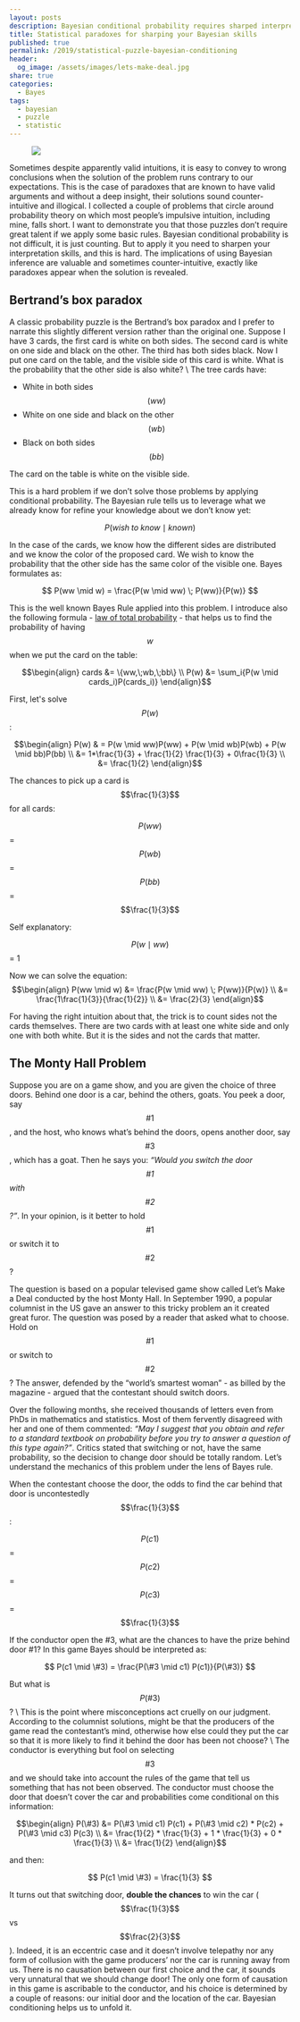 ```yaml
---
layout: posts
description: Bayesian conditional probability requires sharped interpretation skills but the implications of using it are valuable and sometimes counter-intuitive, exactly like paradoxes appear when the solution is revealed. I applied Bayes rules to a couple of problems that roam around probability theory, on which most people’s impulsive intuition, including mine, falls short.
title: Statistical paradoxes for sharping your Bayesian skills
published: true
permalink: /2019/statistical-puzzle-bayesian-conditioning
header:
  og_image: /assets/images/lets-make-deal.jpg
share: true
categories:
  - Bayes
tags:
  - bayesian
  - puzzle
  - statistic
---
```

<figure class="full">
    <img src="/assets/images/lets-make-deal.jpg">
</figure>
Sometimes despite apparently valid intuitions, it is easy to convey to wrong conclusions when the solution of the problem runs contrary to our expectations. This is the case of  paradoxes that are known to have valid arguments and without a deep insight, their solutions sound counter-intuitive and illogical.
I collected a couple of problems that circle around probability theory on which most people’s impulsive intuition, including mine, falls short. I want to demonstrate you that those puzzles don’t require great talent if we apply some basic rules. Bayesian conditional probability is not difficult, it is just counting. But to apply it you need to sharpen your interpretation skills, and this is hard. The implications of using Bayesian inference are valuable and sometimes  counter-intuitive, exactly like paradoxes appear when the solution is revealed.  

## Bertrand’s box paradox
A classic probability puzzle is the Bertrand’s box paradox and I prefer to narrate this slightly different version rather than the original one. Suppose I have 3 cards, the first card is white on both sides. The second card is white on one side and black on the other. The third has both sides black. Now I put one card on the table, and the visible side of this card is white. What is the probability that the other side is also white? \\
The tree cards have:
- White in both sides $$(ww)$$
- White on one side and black on the other $$(wb)$$
- Black on both sides  $$(bb)$$

The card on the table is white on the visible side.

This is a hard problem if we don’t solve those problems by applying conditional probability. The Bayesian rule tells us to leverage what we already know for refine your knowledge about we don’t know yet:

$$
 P(wish\; to\; know \mid known)
$$

In the case of the cards, we know how the different sides are distributed and we know the color of the proposed card. We wish to know the probability that the other side has the same color of the visible one. Bayes formulates as:

$$
P(ww \mid w) = \frac{P(w \mid ww) \; P(ww)}{P(w)}
$$

This is the well known Bayes Rule applied into this problem. I introduce also the following formula - [law of total probability](https://en.wikipedia.org/wiki/Law_of_total_probability) - that helps us to find the probability of having $$w$$ when we put the card on the table:

$$\begin{align}
cards &= \{ww,\;wb,\;bb\} \\
P(w) &= \sum_i{P(w \mid cards_i)P(cards_i)}
\end{align}$$

First, let's solve $$P(w)$$:

$$\begin{align}
P(w) & = P(w \mid ww)P(ww) + P(w \mid wb)P(wb) + P(w \mid bb)P(bb) \\
&= 1*\frac{1}{3} + \frac{1}{2} \frac{1}{3} + 0\frac{1}{3} \\
&= \frac{1}{2}
\end{align}$$

The chances to pick up a card is $$\frac{1}{3}$$ for all cards:

$$P(ww)$$ = $$P(wb)$$ = $$P(bb)$$ = $$\frac{1}{3}$$

Self explanatory:

$$P(w \mid ww)$$ = 1

Now we can solve the equation:
$$\begin{align}
P(ww \mid w) &= \frac{P(w \mid ww) \; P(ww)}{P(w)} \\
&= \frac{1\frac{1}{3}}{\frac{1}{2}} \\
&= \frac{2}{3}
\end{align}$$

For having the right intuition about that, the trick is to count sides not the cards themselves. There are two cards with at least one white side and only one with both white. But it is the sides and not the cards that matter.


## The Monty Hall Problem
Suppose you are on a game show, and you are given the choice of three doors. Behind one door is a car, behind the others, goats. You peek a door, say $$\#1$$, and the host, who knows what’s behind the doors, opens another door, say $$\#3$$, which has a goat. Then he says you: _“Would you switch the door $$\#1$$ with $$\#2$$?”_.
In your opinion, is it better to hold $$\#1$$ or switch it to $$\#2$$?

The question is based on a popular televised game show called Let’s Make a Deal conducted by the host Monty Hall. In September 1990, a popular columnist in the US gave an answer to this tricky problem an it created great furor. The question was posed by a reader that asked  what to choose. Hold on $$\#1$$ or switch to $$\#2$$? The answer, defended by the “world’s smartest woman” - as billed by the magazine - argued that the contestant should switch doors.

Over the following months, she received thousands of letters even from PhDs in mathematics and statistics. Most of them fervently disagreed with her and one of them commented: _“May I suggest that you obtain and refer to a standard textbook on probability before you try to answer a question of this type again?”_.
Critics stated that switching or not, have the same probability, so the decision to change door should be totally random. Let’s understand the mechanics of this problem under the lens of Bayes rule.

When the contestant choose the door, the odds to find the car behind that door is uncontestedly $$\frac{1}{3}$$:

$$P(c1)$$=$$P(c2)$$=$$P(c3)$$=$$\frac{1}{3}$$

If the conductor open the #3, what are the chances to have the prize behind door #1? In this game Bayes should be interpreted as:

$$
P(c1 \mid \#3) = \frac{P(\#3 \mid c1) P(c1)}{P(\#3)}
$$

But what is $$P(\#3)$$? \\
This is the point where misconceptions act cruelly on our judgment. According to the columnist solutions, might be that the producers of the game read the contestant’s mind, otherwise how else could they put the car so that it is more likely to find it behind the door has been not choose? \\
The conductor is everything but fool on selecting $$\#3$$ and we should take into account the rules of the game that tell us something that has not been observed. The conductor must choose the door that doesn’t cover the car and probabilities come conditional on this information:

$$\begin{align}
P(\#3) &= P(\#3 \mid c1) P(c1) + P(\#3 \mid c2) * P(c2) + P(\#3 \mid c3) P(c3) \\
&= \frac{1}{2} * \frac{1}{3} + 1 * \frac{1}{3} + 0 * \frac{1}{3} \\
&= \frac{1}{2}
\end{align}$$

and then:

$$
P(c1 \mid \#3) = \frac{1}{3}
$$

It turns out that switching door, __double the chances__ to win the car ($$\frac{1}{3}$$ vs $$\frac{2}{3}$$).
Indeed, it is an eccentric case and it doesn’t involve telepathy nor any form of collusion with the game producers’ nor the car is running away from us. There is no causation between our first choice and the car, it sounds very unnatural that we should change door! The only one form of causation in this game is ascribable to the conductor, and his choice is determined by a couple of reasons: our initial door and the location of the car. Bayesian conditioning helps us to unfold it.
